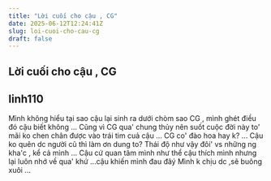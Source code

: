 ```yaml
---
title: "Lời cuối cho cậu , CG"
date: 2025-06-12T12:24:41Z
slug: loi-cuoi-cho-cau-cg
draft: false
---
```


## Lời cuối cho cậu , CG

## linh110

Mình không hiểu tại sao cậu lại sinh ra dưới chòm sao CG , mình ghét điều đó cậu biết không ... Cũng vì CG qua' chung thủy nên suốt cuộc đời này to' mãi ko chen chân được vào trái tim cuả cậu ... CG co' đào hoa hay k? ... Cậu ko quên dc người cũ thì làm ơn dung to? Thái độ như vậy đôi' vs những ng kha'c , kể cả mình ... Cậu cứ quan tâm mình như thể cậu thích mình nhưng lại luôn nhớ về qua' khứ ...cậu khiến mình đau đâý  Mình k chịu dc ,sẽ buông xuôi ...